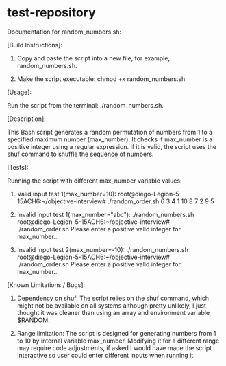 # test-repository

Documentation for random_numbers.sh:

[Build Instructions]:

1) Copy and paste the script into a new file, for example, random_numbers.sh.

2) Make the script executable: chmod +x random_numbers.sh.

[Usage]:

Run the script from the terminal: ./random_numbers.sh.

[Description]:

This Bash script generates a random permutation of numbers from 1 to a specified maximum number (max_number). It checks if max_number is a positive integer using a regular expression. If it is valid, the script uses the shuf command to shuffle the sequence of numbers.

[Tests]:

Running the script with different max_number variable values:

1) Valid input test 1(max_number=10):
root@diego-Legion-5-15ACH6:~/objective-interview# ./random_order.sh
6
3
4
1
10
8
7
2
9
5

2) Invalid input test 1(max_number="abc"):
./random_numbers.sh
root@diego-Legion-5-15ACH6:~/objective-interview# ./random_order.sh
Please enter a positive valid integer for max_number...

3) Invalid input test 2(max_number=-10):
./random_numbers.sh
root@diego-Legion-5-15ACH6:~/objective-interview# ./random_order.sh
Please enter a positive valid integer for max_number...

[Known Limitations / Bugs]:

1) Dependency on shuf:
The script relies on the shuf command, which might not be available on all systems although pretty unlikely, I just thought it was cleaner than using an array and environment variable $RANDOM.

2) Range limitation:
The script is designed for generating numbers from 1 to 10 by internal variable max_number. Modifying it for a different range may require code adjustments, if asked I would have made the script interactive so user could enter different inputs when running it.
